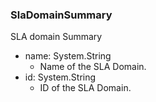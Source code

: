 ### SlaDomainSummary
SLA domain Summary

- name: System.String
  - Name of the SLA Domain.
- id: System.String
  - ID of the SLA Domain.
